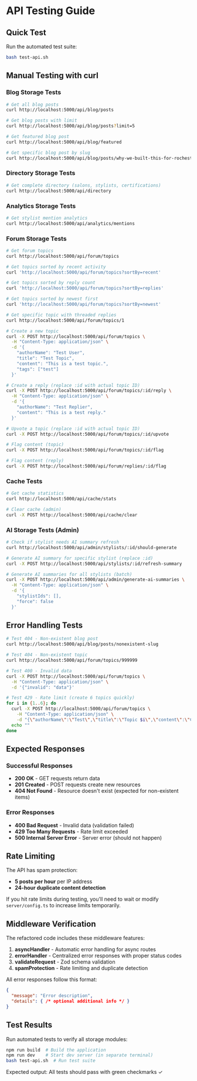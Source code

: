# API Testing Guide

## Quick Test

Run the automated test suite:

```bash
bash test-api.sh
```

## Manual Testing with curl

### Blog Storage Tests

```bash
# Get all blog posts
curl http://localhost:5000/api/blog/posts

# Get blog posts with limit
curl http://localhost:5000/api/blog/posts?limit=5

# Get featured blog post
curl http://localhost:5000/api/blog/featured

# Get specific blog post by slug
curl http://localhost:5000/api/blog/posts/why-we-built-this-for-rochester
```

### Directory Storage Tests

```bash
# Get complete directory (salons, stylists, certifications)
curl http://localhost:5000/api/directory
```

### Analytics Storage Tests

```bash
# Get stylist mention analytics
curl http://localhost:5000/api/analytics/mentions
```

### Forum Storage Tests

```bash
# Get forum topics
curl http://localhost:5000/api/forum/topics

# Get topics sorted by recent activity
curl 'http://localhost:5000/api/forum/topics?sortBy=recent'

# Get topics sorted by reply count
curl 'http://localhost:5000/api/forum/topics?sortBy=replies'

# Get topics sorted by newest first
curl 'http://localhost:5000/api/forum/topics?sortBy=newest'

# Get specific topic with threaded replies
curl http://localhost:5000/api/forum/topics/1

# Create a new topic
curl -X POST http://localhost:5000/api/forum/topics \
  -H "Content-Type: application/json" \
  -d '{
    "authorName": "Test User",
    "title": "Test Topic",
    "content": "This is a test topic.",
    "tags": ["test"]
  }'

# Create a reply (replace :id with actual topic ID)
curl -X POST http://localhost:5000/api/forum/topics/:id/reply \
  -H "Content-Type: application/json" \
  -d '{
    "authorName": "Test Replier",
    "content": "This is a test reply."
  }'

# Upvote a topic (replace :id with actual topic ID)
curl -X POST http://localhost:5000/api/forum/topics/:id/upvote

# Flag content (topic)
curl -X POST http://localhost:5000/api/forum/topics/:id/flag

# Flag content (reply)
curl -X POST http://localhost:5000/api/forum/replies/:id/flag
```

### Cache Tests

```bash
# Get cache statistics
curl http://localhost:5000/api/cache/stats

# Clear cache (admin)
curl -X POST http://localhost:5000/api/cache/clear
```

### AI Storage Tests (Admin)

```bash
# Check if stylist needs AI summary refresh
curl http://localhost:5000/api/admin/stylists/:id/should-generate

# Generate AI summary for specific stylist (replace :id)
curl -X POST http://localhost:5000/api/stylists/:id/refresh-summary

# Generate AI summaries for all stylists (batch)
curl -X POST http://localhost:5000/api/admin/generate-ai-summaries \
  -H "Content-Type: application/json" \
  -d '{
    "stylistIds": [],
    "force": false
  }'
```

## Error Handling Tests

```bash
# Test 404 - Non-existent blog post
curl http://localhost:5000/api/blog/posts/nonexistent-slug

# Test 404 - Non-existent topic
curl http://localhost:5000/api/forum/topics/999999

# Test 400 - Invalid data
curl -X POST http://localhost:5000/api/forum/topics \
  -H "Content-Type: application/json" \
  -d '{"invalid": "data"}'

# Test 429 - Rate limit (create 6 topics quickly)
for i in {1..6}; do
  curl -X POST http://localhost:5000/api/forum/topics \
    -H "Content-Type: application/json" \
    -d "{\"authorName\":\"Test\",\"title\":\"Topic $i\",\"content\":\"Content $i\",\"tags\":[]}"
  echo ""
done
```

## Expected Responses

### Successful Responses

- **200 OK** - GET requests return data
- **201 Created** - POST requests create new resources
- **404 Not Found** - Resource doesn't exist (expected for non-existent items)

### Error Responses

- **400 Bad Request** - Invalid data (validation failed)
- **429 Too Many Requests** - Rate limit exceeded
- **500 Internal Server Error** - Server error (should not happen)

## Rate Limiting

The API has spam protection:
- **5 posts per hour** per IP address
- **24-hour duplicate content detection**

If you hit rate limits during testing, you'll need to wait or modify `server/config.ts` to increase limits temporarily.

## Middleware Verification

The refactored code includes these middleware features:

1. **asyncHandler** - Automatic error handling for async routes
2. **errorHandler** - Centralized error responses with proper status codes
3. **validateRequest** - Zod schema validation
4. **spamProtection** - Rate limiting and duplicate detection

All error responses follow this format:
```json
{
  "message": "Error description",
  "details": { /* optional additional info */ }
}
```

## Test Results

Run automated tests to verify all storage modules:

```bash
npm run build  # Build the application
npm run dev    # Start dev server (in separate terminal)
bash test-api.sh  # Run test suite
```

Expected output: All tests should pass with green checkmarks ✓
